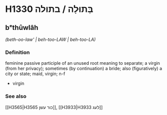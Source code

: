 # H1330 בְּתוּלָה / בתולה

## bᵉthûwlâh

_(beth-oo-law' | beh-too-LAW | beh-too-LA)_

### Definition

feminine passive participle of an unused root meaning to separate; a virgin (from her privacy); sometimes (by continuation) a bride; also (figuratively) a city or state; maid, virgin; n-f

- virgin

### See also

[[H3565|H3565 כור עשן]], [[H3933|H3933 לעג]]
